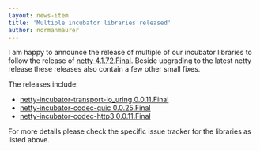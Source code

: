 ```yaml
---
layout: news-item
title: 'Multiple incubator libraries released'
author: normanmaurer
---
```


I am happy to announce the release of multiple of our incubator libraries to follow the release of [netty 4.1.72.Final](https://netty.io/news/2021/12/13/4-1-72-Final.html). Beside upgrading to the latest netty release these releases also contain a few other small fixes.

The releases include:

 * [netty-incubator-transport-io_uring 0.0.11.Final](https://github.com/netty/netty-incubator-transport-io_uring/milestone/11?closed=1)
 * [netty-incubator-codec-quic 0.0.25.Final](https://github.com/netty/netty-incubator-codec-quic/issues?q=is%3Aclosed+milestone%3A0.0.25.Final)
 * [netty-incubator-codec-http3 0.0.11.Final](https://github.com/netty/netty-incubator-codec-http3/milestone/11?closed=1)

For more details please check the specific issue tracker for the libraries as listed above.